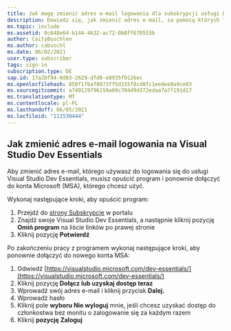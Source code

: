 ```yaml
---
title: Jak mogę zmienić adres e-mail logowania dla subskrypcji usługi Dev Essentials?
description: Dowiedz się, jak zmienić adres e-mail, za pomocą których logujesz się do Visual Studio Dev Essentials subskrypcji
ms.topic: include
ms.assetid: 0c648e64-b144-4632-ac72-0b8ff670553b
author: CaityBuschlen
ms.author: cabuschl
ms.date: 06/02/2021
user.type: subscriber
tags: sign-in
subscription.type: DE
sap.id: 17a2bf94-0d03-2629-dfd8-e8935f9126ec
ms.openlocfilehash: 850f1fbaf8073ff5d155f8cd8fc1eedee0a9ce03
ms.sourcegitcommit: a740129796159a69c704d9d372edaa7a7f191d17
ms.translationtype: MT
ms.contentlocale: pl-PL
ms.lasthandoff: 06/05/2021
ms.locfileid: "111530444"
---
```

## <a name="how-to-change-your-sign-in-email-for-visual-studio-dev-essentials"></a>Jak zmienić adres e-mail logowania na Visual Studio Dev Essentials

Aby zmienić adres e-mail, którego używasz do logowania się do usługi Visual Studio Dev Essentials, musisz opuścić program i ponownie dołączyć do konta Microsoft (MSA), którego chcesz użyć. 

Wykonaj następujące kroki, aby opuścić program:
1. Przejdź do [strony Subskrypcje](https://my.visualstudio.com/subscriptions) w portalu 
2. Znajdź swoje Visual Studio Dev Essentials, a następnie kliknij pozycję **Omiń program** na liście linków po prawej stronie
3. Kliknij pozycję **Potwierdź**

Po zakończeniu pracy z programem wykonaj następujące kroki, aby ponownie dołączyć do nowego konta MSA:
1. Odwiedź [https://visualstudio.microsoft.com/dev-essentials/](https://visualstudio.microsoft.com/dev-essentials/)
0. Kliknij pozycję **Dołącz lub uzyskaj dostęp teraz**
0. Wprowadź swój adres e-mail i kliknij przycisk **Dalej.**
0. Wprowadź hasło
0. Kliknij pole **wyboru Nie wyloguj** mnie, jeśli chcesz uzyskać dostęp do członkostwa bez monitu o zalogowanie się za każdym razem
0. Kliknij **pozycję Zaloguj**
